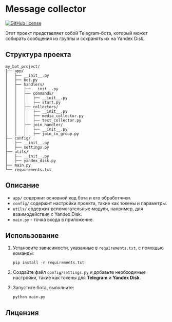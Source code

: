 # Message collector
[![GitHub license](https://img.shields.io/github/license/GepardXXX/YourRepoName)](https://github.com/YourUsername/YourRepoName/blob/main/LICENSE)

Этот проект представляет собой Telegram-бота, который может собирать сообщения из группы и сохранять их на Yandex Disk. 

## Структура проекта
```
my_bot_project/
├── app/
│   ├── __init__.py
│   ├── bot.py
│   ├── handlers/
│   │   ├── __init__.py
│   │   ├── commands/
│   │   │   ├── __init__.py
│   │   │   ├── start.py
│   │   ├── collectors/
│   │   │   ├── __init__.py
│   │   │   ├── media_collector.py
│   │   │   ├── text_collector.py
│   │   ├── join_handler/
│   │   │   ├── __init__.py
│   │   │   ├── join_to_group.py
├── config/
│   ├── __init__.py
│   ├── settings.py
├── utils/
│   ├── __init__.py
│   ├── yandex_disk.py
├── main.py
└── requirements.txt
```

## Описание

- `app/` содержит основной код бота и его обработчики.
- `config/` содержит настройки проекта, такие как токены и параметры.
- `utils/` содержит вспомогательные модули, например, для взаимодействия с Yandex Disk.
- `main.py` - точка входа в приложение.

## Использование

1. Установите зависимости, указанные в `requirements.txt`, с помощью команды:

   ```
   pip install -r requirements.txt
   ```

2. Создайте файл `config/settings.py` и добавьте необходимые настройки, такие как токены для __Telegram__ и __Yandex Disk__.
3. Запустите бота, выполните:
   ```
   python main.py
   ```
## Лицензия


